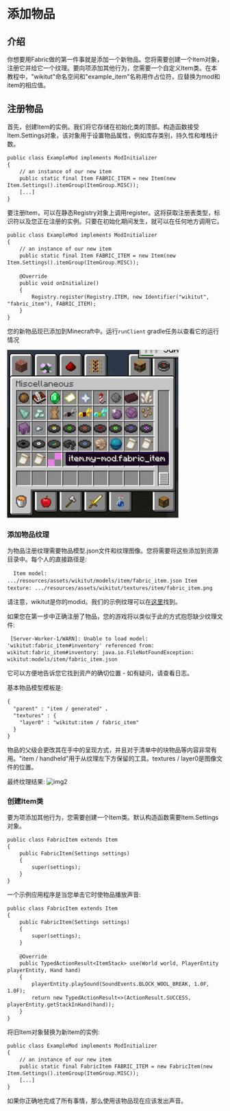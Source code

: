 # 添加物品
## 介绍

你想要用Fabric做的第一件事就是添加一个新物品。您将需要创建一个Item对象，注册它并给它一个纹理。要向项添加其他行为，您需要一个自定义Item类。在本教程中，"wikitut"命名空间和"example_item"名称用作占位符，应替换为mod和item的相应值。

##  注册物品

首先，创建Item的实例。我们将它存储在初始化类的顶部。构造函数接受Item.Settings对象，该对象用于设置物品属性，例如库存类别，持久性和堆栈计数。

```
public class ExampleMod implements ModInitializer
{
    // an instance of our new item
    public static final Item FABRIC_ITEM = new Item(new Item.Settings().itemGroup(ItemGroup.MISC));
    [...]
}
```

要注册Item，可以在静态Registry对象上调用register。这将获取注册表类型，标识符以及您正在注册的实例。只要在初始化期间发生，就可以在任何地方调用它。

```
public class ExampleMod implements ModInitializer
{
    // an instance of our new item
    public static final Item FABRIC_ITEM = new Item(new Item.Settings().itemGroup(ItemGroup.MISC));
 
    @Override
    public void onInitialize()
    {
        Registry.register(Registry.ITEM, new Identifier("wikitut", "fabric_item"), FABRIC_ITEM);
    } 
}
```

您的新物品现已添加到Minecraft中。运行`runClient` gradle任务以查看它的运行情况

![img1](img/items/2019-02-17_16.50.44.png)

### 添加物品纹理

为物品注册纹理需要物品模型.json文件和纹理图像。您将需要将这些添加到资源目录中。每个人的直接路径是:

`  Item model: .../resources/assets/wikitut/models/item/fabric_item.json
  Item texture: .../resources/assets/wikitut/textures/item/fabric_item.png`

  请注意，wikitut是你的modid。我们的示例纹理可以在[这里](https://i.imgur.com/CqLSMEQ.png)找到。

如果您在第一步中正确注册了物品，您的游戏将以类似于此的方式抱怨缺少纹理文件:
```
 [Server-Worker-1/WARN]: Unable to load model: 'wikitut:fabric_item#inventory' referenced from: wikitut:fabric_item#inventory: java.io.FileNotFoundException: wikitut:models/item/fabric_item.json
 ```

 它可以方便地告诉您它找到资产的确切位置 - 如有疑问，请查看日志。

基本物品模型模板是:

```
{ 
  "parent" : "item / generated" ，
  "textures" : { 
    "layer0" : "wikitut:item / fabric_item" 
  } 
}
```

物品的父级会更改其在手中的呈现方式，并且对于清单中的块物品等内容非常有用。"item / handheld"用于从纹理左下方保留的工具。textures / layer0是图像文件的位置。

最终纹理结果:
![img2](https://raw.githubusercontent.com/Lightcolour-666/Fabric-Wiki/master/tutorial/img/items/item_texture.png)

### 创建Item类

要为项添加其他行为，您需要创建一个Item类。默认构造函数需要Item.Settings对象。
```
public class FabricItem extends Item
{
    public FabricItem(Settings settings)
    {
        super(settings);
    }
}
```
一个示例应用程序是当您单击它时使物品播放声音:
```
public class FabricItem extends Item
{
    public FabricItem(Settings settings)
    {
        super(settings);
    }
 
    @Override
    public TypedActionResult<ItemStack> use(World world, PlayerEntity playerEntity, Hand hand)
    {
        playerEntity.playSound(SoundEvents.BLOCK_WOOL_BREAK, 1.0F, 1.0F);
        return new TypedActionResult<>(ActionResult.SUCCESS, playerEntity.getStackInHand(hand));
    }
}
```


将旧Item对象替换为新Item的实例:

```
public class ExampleMod implements ModInitializer
{
    // an instance of our new item
    public static final FabricItem FABRIC_ITEM = new FabricItem(new Item.Settings().itemGroup(ItemGroup.MISC));
    [...]
}
```

如果你正确地完成了所有事情，那么使用该物品现在应该发出声音。